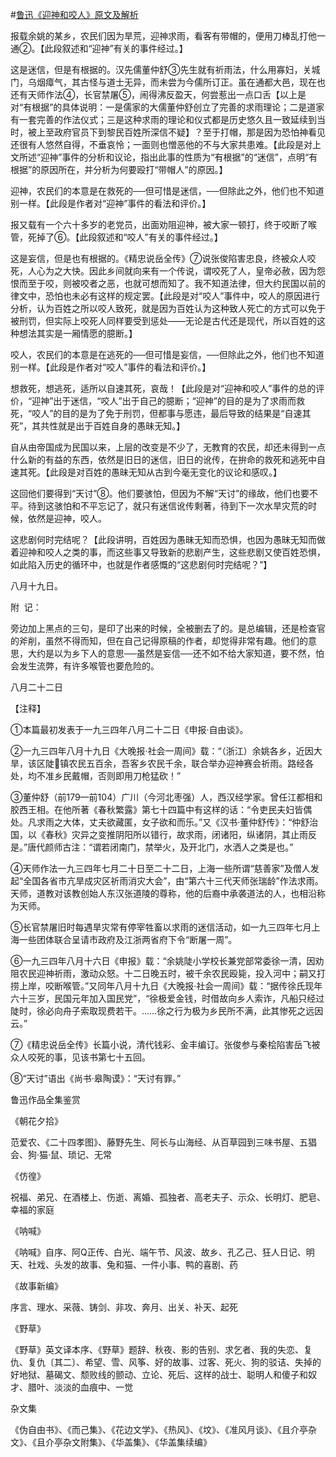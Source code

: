 #[鲁迅《迎神和咬人》原文及解析](https://www.vrrw.net/wx/8531.html)

报载余姚的某乡，农民们因为旱荒，迎神求雨，看客有带帽的，便用刀棒乱打他一通②。【此段叙述和“迎神”有关的事件经过。】

这是迷信，但是有根据的。汉先儒董仲舒③先生就有祈雨法，什么用寡妇，关城门，乌烟瘴气，其古怪与道士无异，而未尝为今儒所订正。虽在通都大邑，现在也还有天师作法④，长官禁屠⑤，闹得沸反盈天，何尝惹出一点口舌【以上是对“有根据”的具体说明：一是儒家的大儒董仲舒创立了完善的求雨理论；二是道家有一套完善的作法仪式；三是这种求雨的理论和仪式都是历史悠久且一致延续到当时，被上至政府官员下到黎民百姓所深信不疑】？至于打帽，那是因为恐怕神看见还很有人悠然自得，不垂哀怜；一面则也憎恶他的不与大家共患难。【此段是对上文所述“迎神”事件的分析和议论，指出此事的性质为“有根据”的“迷信”，点明“有根据”的原因所在，并分析为何要殴打“带帽人”的原因。】



迎神，农民们的本意是在救死的──但可惜是迷信，──但除此之外，他们也不知道别一样。【此段是作者对“迎神”事件的看法和评价。】

报又载有一个六十多岁的老党员，出面劝阻迎神，被大家一顿打，终于咬断了喉管，死掉了⑥。【此段叙述和“咬人”有关的事件经过。】

这是妄信，但是也有根据的。《精忠说岳全传》⑦说张俊陷害忠良，终被众人咬死，人心为之大快。因此乡间就向来有一个传说，谓咬死了人，皇帝必赦，因为怨恨而至于咬，则被咬者之恶，也就可想而知了。我不知道法律，但大约民国以前的律文中，恐怕也未必有这样的规定罢。【此段是对“咬人”事件中，咬人的原因进行分析，认为百姓之所以咬人致死，就是因为百姓认为这种致人死亡的方式可以免于被刑罚，但实际上咬死人同样要受到惩处——无论是古代还是现代，所以百姓的这种想法其实是一厢情愿的臆断。】

咬人，农民们的本意是在逃死的──但可惜是妄信，──但除此之外，他们也不知道别一样。【此段是作者对“咬人”事件的看法和评价。】

想救死，想逃死，适所以自速其死，哀哉！【此段是对“迎神和咬人”事件的总的评价，“迎神”出于迷信，“咬人”出于自己的臆断；“迎神”的目的是为了求雨而救死，“咬人”的目的是为了免于刑罚，但都事与愿违，最后导致的结果是“自速其死”，其共性就是出于百姓自身的愚昧无知。】

自从由帝国成为民国以来，上层的改变是不少了，无教育的农民，却还未得到一点什么新的有益的东西，依然是旧日的迷信，旧日的讹传，在拚命的救死和逃死中自速其死。【此段是对百姓的愚昧无知从古到今毫无变化的议论和感叹。】

这回他们要得到“天讨”⑧。他们要骇怕，但因为不解“天讨”的缘故，他们也要不平。待到这骇怕和不平忘记了，就只有迷信讹传剩著，待到下一次水旱灾荒的时候，依然是迎神，咬人。

这悲剧何时完结呢？【此段讲明，百姓因为愚昧无知而恐惧，也因为愚昧无知而做着迎神和咬人之类的事，而这些事又导致新的悲剧产生，这些悲剧又使百姓恐惧，如此陷入历史的循环中，也就是作者感慨的“这悲剧何时完结呢？”】

八月十九日。





附  记：

旁边加上黑点的三句，是印了出来的时候，全被删去了的。是总编辑，还是检查官的斧削，虽然不得而知，但在自己记得原稿的作者，却觉得非常有趣。他们的意思，大约是以为乡下人的意思──虽然是妄信──还不如不给大家知道，要不然，怕会发生流弊，有许多喉管也要危险的。

八月二十二日



【注释】

①本篇最初发表于一九三四年八月二十二日《申报·自由谈》。

②一九三四年八月十九日《大晚报·社会一周间》载：“（浙江）余姚各乡，近因大旱，该区陡镇农民五百余，吾客乡农民千余，联合举办迎神赛会祈雨。路经各处，均不准乡民戴帽，否则即用刀枪猛砍！”

③董仲舒（前179—前104）广川（今河北枣强）人，西汉经学家。曾任江都相和胶西王相。在他所著《春秋繁露》第七十四篇中有这样的话：“令吏民夫妇皆偶处。凡求雨之大体，丈夫欲藏匿，女子欲和而乐。”又《汉书·董仲舒传》：“仲舒治国，以《春秋》灾异之变推阴阳所以错行，故求雨，闭诸阳，纵诸阴，其止雨反是。”唐代颜师古注：“谓若闭南门，禁举火，及开北门，水洒人之类是也。”

④天师作法一九三四年七月二十日至二十二日，上海一些所谓“慈善家”及僧人发起“全国各省市亢旱成灾区祈雨消灾大会”，由“第六十三代天师张瑞龄”作法求雨。天师，道教对该教创始人东汉张道陵的尊称，他的后裔中承袭道法的人，也相沿称为天师。

⑤长官禁屠旧时每遇旱灾常有停宰牲畜以求雨的迷信活动，如一九三四年七月上海一些团体联合呈请市政府及江浙两省府下令“断屠一周”。

⑥一九三四年八月十六日《申报》载：“余姚陡小学校长兼党部常委徐一清，因劝阻农民迎神祈雨，激动众怒。十二日晚五时，被千余农民殴毙，投入河中；嗣又打捞上岸，咬断喉管。”又同年八月十九日《大晚报·社会一周间》载：“据传徐氏现年六十三岁，民国元年加入国民党”，“徐极爱金钱，时借故向乡人索诈，凡船只经过陡时，徐必向舟子索取现费若干。……徐之行为极为乡民所不满，此其惨死之远因云。”

⑦《精忠说岳全传》长篇小说，清代钱彩、金丰编订。张俊参与秦桧陷害岳飞被众人咬死的事，见该书第七十五回。

⑧“天讨”语出《尚书·皋陶谟》：“天讨有罪。”

鲁迅作品全集鉴赏

《朝花夕拾》

范爱农、《二十四孝图》、藤野先生、阿长与山海经、从百草园到三味书屋、五猖会、狗·猫·鼠、琐记、无常

《仿徨》

祝福、弟兄、在酒楼上、伤逝、离婚、孤独者、高老夫子、示众、长明灯、肥皂、幸福的家庭

《呐喊》

《呐喊》自序、阿Q正传、白光、端午节、风波、故乡、孔乙己、狂人日记、明天、社戏、头发的故事、兔和猫、一件小事、鸭的喜剧、药

《故事新编》

序言、理水、采薇、铸剑、非攻、奔月、出关、补天、起死

《野草》

《野草》英文译本序、《野草》题辞、秋夜、影的告别、求乞者、我的失恋、复仇、复仇〔其二〕、希望、雪、风筝、好的故事、过客、死火、狗的驳诘、失掉的好地狱、墓碣文、颓败线的颤动、立论、死后、这样的战士、聪明人和傻子和奴才、腊叶、淡淡的血痕中、一觉

杂文集

《伪自由书》、《而己集》、《花边文学》、《热风》、《坟》、《准风月谈》、《且介亭杂文》、《且介亭杂文附集》、《华盖集》、《华盖集续编》

